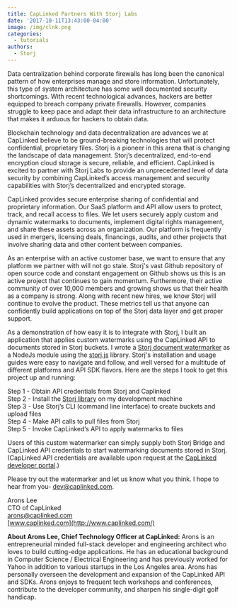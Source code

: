 ```yaml
---
title: CapLinked Partners With Storj Labs
date: '2017-10-11T13:43:00-04:00'
image: /img/clnk.png
categories:
  - tutorials
authors:
  - Storj
---
```


Data centralization behind corporate firewalls has long been the canonical pattern of how enterprises manage and store information. Unfortunately, this type of system architecture has some well documented security shortcomings. With recent technological advances, hackers are better equipped to breach company private firewalls. However, companies struggle to keep pace and adapt their data infrastructure to an architecture that makes it arduous for hackers to obtain data.    

<!--more-->

Blockchain technology and data decentralization are advances we at CapLinked believe to be ground-breaking technologies that will protect confidential, proprietary files. Storj is a pioneer in this arena that is changing the landscape of data management. Storj’s decentralized, end-to-end encryption cloud storage is secure, reliable, and efficient. CapLinked is excited to partner with Storj Labs to provide an unprecedented level of data security by combining CapLinked’s access management and security capabilities with Storj’s decentralized and encrypted storage.  

CapLinked provides secure enterprise sharing of confidential and proprietary information. Our SaaS platform and API allow users to protect, track, and recall access to files. We let users securely apply custom and dynamic watermarks to documents, implement digital rights management, and share these assets across an organization. Our platform is frequently used in mergers, licensing deals, financings, audits, and other projects that involve sharing data and other content between companies.

As an enterprise with an active customer base, we want to ensure that any platform we partner with will not go stale. Storj's vast Github repository of open source code and constant engagement on Github shows us this is an active project that continues to gain momentum. Furthermore, their active community of over 10,000 members and growing shows us that their health as a company is strong. Along with recent new hires, we know Storj will continue to evolve the product. These metrics tell us that anyone can confidently build applications on top of the Storj data layer and get proper support.

As a demonstration of how easy it is to integrate with Storj, I built an application that applies custom watermarks using the CapLinked API to documents stored in Storj buckets. I wrote a [Storj document watermarker](https://github.com/caplinked/storj-document-watermarker) as a NodeJs module using the [storj.js](https://github.com/Storj/storj.js) library. Storj's installation and usage guides were easy to navigate and follow, and well versed for a multitude of different platforms and API SDK flavors. Here are the steps I took to get this project up and running:

Step 1 - Obtain API credentials from Storj and Caplinked  
Step 2 - Install the [Storj library](https://github.com/Storj/libstorj) on my development machine  
Step 3 - Use Storj’s CLI (command line interface) to create buckets and upload files  
Step 4 - Make API calls to pull files from Storj  
Step 5 - Invoke CapLinked’s API to apply watermarks to files

Users of this custom watermarker can simply supply both Storj Bridge and CapLinked API credentials to start watermarking documents stored in Storj. (CapLinked API credentials are available upon request at the [CapLinked developer portal](https://developer.caplinked.com/).)

Please try out the watermarker and let us know what you think. I hope to hear from you- dev@caplinked.com.

Arons Lee  
CTO of CapLinked  
[arons@caplinked.com](mailto:arons@caplinked.com)  
[www.caplinked.com](http://www.caplinked.com/)  

**About Arons Lee, Chief Technology Officer at CapLinked:**
Arons is an entrepreneurial minded full-stack developer and engineering architect who loves to build cutting-edge applications. He has an educational background in Computer Science / Electrical Engineering and has previously worked for Yahoo in addition to various startups in the Los Angeles area. Arons has personally overseen the development and expansion of the CapLinked API and SDKs. Arons enjoys to frequent tech workshops and conferences, contribute to the developer community, and sharpen his single-digit golf handicap.
